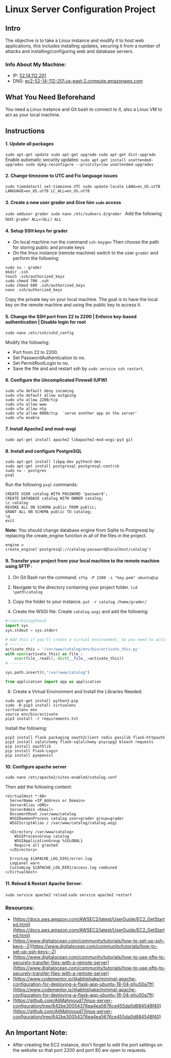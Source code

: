 # Linux Server Configuration Project

## Intro
The objective is to take a Linux instance and modify it to host web applications, this includes installing updates, securing it from a number of attacks and installing/configuring web and database servers.
### Info About My Machine:
- IP: [52.14.112.201](52.14.112.201)
- DNS: [ec2-52-14-112-201.us-east-2.compute.amazonaws.com](ec2-52-14-112-201.us-east-2.compute.amazonaws.com)

## What You Need Beforehand
You need a Linux instance and Git bash to connect to it, also a Linux VM to act as your local machine.

## Instructions
#### 1. Update all packages
`
sudo apt-get update
sudo apt-get upgrade
sudo apt-get dist-upgrade
`
Enable automatic security updates:
`
sudo apt-get install unattended-upgrades
sudo dpkg-reconfigure --priority=low unattended-upgrades
`

#### 2. Change timezone to UTC and Fix language issues 
`
sudo timedatectl set-timezone UTC
sudo update-locale LANG=en_US.utf8 LANGUAGE=en_US.utf8 LC_ALL=en_US.utf8
`

#### 3. Create a new user grader and Give him `sudo` access
`
sudo adduser grader
sudo nano /etc/sudoers.d/grader 
`
Add the following text:  `grader ALL=(ALL) ALL`

#### 4. Setup SSH keys for grader
* On local machine run the command
`ssh-keygen`
Then choose the path for storing public and private keys
* On the linux instance (remote machine) switch to the user `grader` and perform the following:
```
sudo su - grader
mkdir .ssh
touch .ssh/authorized_keys 
sudo chmod 700 .ssh
sudo chmod 600 .ssh/authorized_keys 
nano .ssh/authorized_keys 
```
Copy the private key on your local machine. The goal is to have the local key on the remote machine and using the public key to access it.

#### 5. Change the SSH port from 22 to 2200 | Enforce key-based authentication | Disable login for root 
```
sudo nano /etc/ssh/sshd_config
```
Modify the following:
* Port from 22 to 2200.
* Set PasswordAuthentication to no.
* Set PermitRootLogin to no.
* Save the file and and restart ssh by  `sudo service ssh restart`.

#### 6. Configure the Uncomplicated Firewall (UFW)
```
sudo ufw default deny incoming
sudo ufw default allow outgoing
sudo ufw allow 2200/tcp
sudo ufw allow www
sudo ufw allow ntp
sudo ufw allow 8000/tcp  `serve another app on the server`
sudo ufw enable
```

#### 7. Install Apache2 and mod-wsgi 
```
sudo apt-get install apache2 libapache2-mod-wsgi-py3 git
```

#### 8. Install and configure PostgreSQL
```
sudo apt-get install libpq-dev python3-dev
sudo apt-get install postgresql postgresql-contrib
sudo su - postgres
psql
```
Run the following `psql` commands:
```
CREATE USER catalog WITH PASSWORD 'password';
CREATE DATABASE catalog WITH OWNER catalog;
\c catalog
REVOKE ALL ON SCHEMA public FROM public;
GRANT ALL ON SCHEMA public TO catalog;
\q
exit
```
**Note:** You should change database engine from Sqlite to Postgresql by replacing the create_engine function in all of the files in the project.
```
engine = create_engine('postgresql://catalog:password@localhost/catalog')
```

#### 9. Transfer your project from your local machine to the remote machine using SFTP :

1. On Git Bash run the command.
```sftp -P 2200 -i "key.pem" ubuntu@ip ``` 
2. Navigate to the directory containing your project folder.
```lcd \path\catalog```
3. Copy the folder to your instance.
```put -r catalog /home/grader/ ```

5. Create the WSGI file:
Create `catalog.wsgi` and add the following:
```python
#!/usr/bin/python3
import sys
sys.stdout = sys.stderr

# Add this if you'll create a virtual environment, So you need to activate it
# -------
activate_this = '/var/www/catalog/env/bin/activate_this.py'
with open(activate_this) as file_:
    exec(file_.read(), dict(__file__=activate_this))
# -------

sys.path.insert(0,"/var/www/catalog")

from application import app as application
```
6. Create a Virtual Environment and Install the Libraries Needed:
```
sudo apt-get install python3-pip
sudo -H pip3 install virtualenv
virtualenv env
source env/bin/activate
pip3 install -r requirements.txt
```
Install the following:
```
pip3 install flask packaging oauth2client redis passlib flask-httpauth
pip3 install sqlalchemy flask-sqlalchemy psycopg2 bleach requests
pip install oauthlib
pip install Flask-Login
pip install pyopenssl
```
#### 10. Configure apache server
```
sudo nano /etc/apache2/sites-enabled/catalog.conf
```
Then add the following content:
```
<VirtualHost *:80>
  ServerName <IP_Address or Domain>
  ServerAlias <DNS>
  ServerAdmin <Email>
  DocumentRoot /var/www/catalog
  WSGIDaemonProcess catalog user=grader group=grader
  WSGIScriptAlias / /var/www/catalog/catalog.wsgi

  <Directory /var/www/catalog>
    WSGIProcessGroup catalog
    WSGIApplicationGroup %{GLOBAL}
    Require all granted
  </Directory>

  ErrorLog ${APACHE_LOG_DIR}/error.log
  LogLevel warn
  CustomLog ${APACHE_LOG_DIR}/access.log combined
</VirtualHost>
```

#### 11. Reload & Restart Apache Server:
`sudo service apache2 reload`
`sudo service apache2 restart`

### Resources:
- [https://docs.aws.amazon.com/AWSEC2/latest/UserGuide/EC2_GetStarted.html](https://docs.aws.amazon.com/AWSEC2/latest/UserGuide/EC2_GetStarted.html)
- [https://www.digitalocean.com/community/tutorials/how-to-set-up-ssh-keys--2](https://www.digitalocean.com/community/tutorials/how-to-set-up-ssh-keys--2)
- [https://www.digitalocean.com/community/tutorials/how-to-use-sftp-to-securely-transfer-files-with-a-remote-server](https://www.digitalocean.com/community/tutorials/how-to-use-sftp-to-securely-transfer-files-with-a-remote-server)
- [https://www.codementor.io/@abhishake/minimal-apache-configuration-for-deploying-a-flask-app-ubuntu-18-04-phu50a7ft](https://www.codementor.io/@abhishake/minimal-apache-configuration-for-deploying-a-flask-app-ubuntu-18-04-phu50a7ft)
- [https://github.com/AliMahmoud7/linux-server-configuration/tree/642be30054376ea4ea5676ce455da0d684548f40](https://github.com/AliMahmoud7/linux-server-configuration/tree/642be30054376ea4ea5676ce455da0d684548f40)
## An Important Note:
- After creating the EC2 instance, don't forget to edit the port settings on the website so that port 2200 and port 80 are open to requests.
